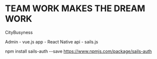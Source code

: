 TEAM WORK MAKES THE DREAM WORK
===============================


CityBusyness

Admin - vue.js
app - React Native
api - sails.js

npm install sails-auth --save
https://www.npmjs.com/package/sails-auth


